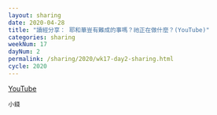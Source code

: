 ```yaml
---
layout: sharing
date: 2020-04-28
title: "讀經分享： 耶和華豈有難成的事嗎？祂正在做什麼？(YouTube)"
categories: sharing
weekNum: 17
dayNum: 2
permalink: /sharing/2020/wk17-day2-sharing.html
cycle: 2020
---
```


[YouTube](https://youtu.be/JKPpK0-MvJk)

`小錢`
